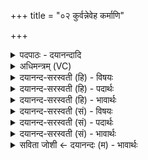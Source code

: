 +++
title = "०२ कुर्वन्नेवेह कर्माणि"

+++
<details><summary>पदपाठः - दयानन्दादि</summary>

कु॒र्वन्। ए॒व। इ॒ह। कर्मा॑णि। जि॒जी॒वि॒षेत्। श॒तम्। समाः॑। ए॒वम्। त्वयि॑। न। अ॒न्यथा॑। इ॒तः। अ॒स्ति॒। न। कर्म॑। लि॒प्य॒ते॒। नरे॑। २।
</details>

<details><summary>अधिमन्त्रम् (VC)</summary>

- आत्मा देवता
- दीर्घतमा ऋषिः
- भुरिगनुष्टुप्
- गान्धारः
</details>

<details><summary>दयानन्द-सरस्वती (हि) - विषयः</summary>

अब वेदोक्त कर्म की उत्तमता अगले मन्त्र में कहते हैं ॥
</details>

<details><summary>दयानन्द-सरस्वती (हि) - पदार्थः</summary>

पदार्थान्वयभाषाः -  मनुष्य (इह) इस संसारे में (कर्माणि) धर्मयुक्त वेदोक्त निष्काम कर्मों को (कुर्वन्) करता हुआ (एव) ही (शतम्) सौ (समाः) वर्ष (जिजीविषेत्) जीवन की इच्छा करे (एवम्) इस प्रकार धर्मयुक्त कर्म में प्रवर्त्तमान (त्वयि) तुझ (नरे) व्यवहारों को चलानेहारे जीवन के इच्छुक होते हुए (कर्म) अधर्मयुक्त अवैदिक काम्य कर्म (न) नहीं (लिप्यते) लिप्त होता (इतः) इस से जो (अन्यथा) और प्रकार से (न, अस्ति) कर्म लगाने का अभाव नहीं होता है ॥२ ॥
</details>

<details><summary>दयानन्द-सरस्वती (हि) - भावार्थः</summary>

भावार्थभाषाः -  मनुष्य आलस्य को छोड़ कर सब देखने हारे न्यायाधीश परमात्मा और करने योग्य उसकी आज्ञा को मानकर शुभ कर्मों को करते हुए अशुभ कर्मों को छोड़ते हुए ब्रह्मचर्य के सेवन से विद्या और अच्छी शिक्षा को पाकर उपस्थ इन्द्रिय के रोकने से पराक्रम को बढ़ा कर अल्पमृत्यु को हटावे, युक्त आहार-विहार से सौ वर्ष की आयु को प्राप्त होवें। जैसे-जैसे मनुष्य सुकर्मों में चेष्टा करते हैं, वैसे-वैसे ही पापकर्म से बुद्धि की निवृत्ति होती और विद्या, अवस्था और सुशीलता बढ़ती है ॥२ ॥
</details>

<details><summary>दयानन्द-सरस्वती (सं) - विषयः</summary>

अथ वैदिककर्मणः प्राधान्यमुच्यते
</details>

<details><summary>दयानन्द-सरस्वती (सं) - पदार्थः</summary>

पदार्थान्वयभाषाः -  मनुष्य इह कर्माणि कुर्वन्नेव शतं समा जिजीविषेदेवं धर्म्ये कर्मणि प्रवर्त्तमाने त्वयि नरे न कर्म लिप्यते इतोऽन्यथा नास्ति लोपाभावः ॥२ ॥
</details>

<details><summary>दयानन्द-सरस्वती (सं) - भावार्थः</summary>

भावार्थभाषाः -  मनुष्या आलस्यं विहाय सर्वस्य द्रष्टारं न्यायाधीशं परमात्मानं कर्त्तुमर्हां तदाज्ञां च मत्वा शुभानि कर्माणि कुर्वन्तोऽशुभानि त्यजन्तो ब्रह्मचर्य्येण विद्यासुशिक्षे प्राप्योपस्थेन्द्रियनिग्रहेण वीर्य्यमुन्नीयाल्पमृत्युं घ्नन्तु युक्ताहारविहारेण शतवार्षिकमायुः प्राप्नुवन्तु। यथा यथा मनुष्याः सुकर्मसु चेष्टन्ते तथा तथैव पापकर्मतो बुद्धिर्निवर्त्तते विद्यायुः सुशीलता च वर्द्धन्ते ॥२ ॥
</details>

<details><summary>सविता जोशी ← दयानन्दः (म) - भावार्थः</summary>

भावार्थभाषाः -  माणसांनी आळस सोडून सर्वद्रष्टा व न्यायाधीश असलेल्या परमेश्वराच्या आज्ञेप्रमाणे शुभ कर्म करावे. अशुभ कर्म सोडून द्यावे. ब्रह्मचर्याचे पालन करून विद्या व उत्तम शिक्षण प्राप्त करावे. गुह्य इंद्रियावर नियंत्रण ठेवावे आणि पराक्रम करून अल्पमृत्यू टाळावा. युक्त आहार-विहार करून शंभर वर्षांचे आयुष्य प्राप्त करावे. माणसे जसजसे चांगले कर्म करण्याचा प्रयत्न करतात तसतसे पापकर्मापासून बुद्धी दूर जाते आणि विद्या, आयुष्य व सुशीलता वाढते.
</details>